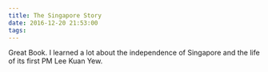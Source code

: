 ```yaml
---
title: The Singapore Story
date: 2016-12-20 21:53:00
tags:
---
```


Great Book. I learned a lot about the independence of Singapore and the life of its first PM Lee Kuan Yew.
